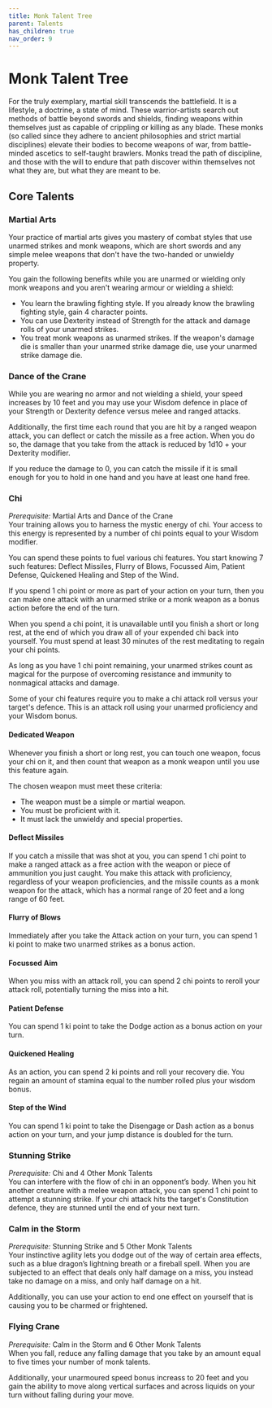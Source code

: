 ```yaml
---
title: Monk Talent Tree
parent: Talents
has_children: true
nav_order: 9
---
```


# Monk Talent Tree
For the truly exemplary, martial skill transcends the battlefield. It is a lifestyle, a doctrine, a state of mind. These warrior-artists search out methods of battle beyond swords and shields, finding weapons within themselves just as capable of crippling or killing as any blade. These monks (so called since they adhere to ancient philosophies and strict martial disciplines) elevate their bodies to become weapons of war, from battle-minded ascetics to self-taught brawlers. Monks tread the path of discipline, and those with the will to endure that path discover within themselves not what they are, but what they are meant to be.

## Core Talents

### Martial Arts
Your practice of martial arts gives you mastery of combat styles that use unarmed strikes and monk weapons, which are short swords and any simple melee weapons that don't have the two-handed or unwieldy property.

You gain the following benefits while you are unarmed or wielding only monk weapons and you aren't wearing armour or wielding a shield:
* You learn the brawling fighting style. If you already know the brawling fighting style, gain 4 character points.
* You can use Dexterity instead of Strength for the attack and damage rolls of your unarmed strikes.
* You treat monk weapons as unarmed strikes. If the weapon's damage die is smaller than your unarmed strike damage die, use your unarmed strike damage die.

### Dance of the Crane
While you are wearing no armor and not wielding a shield, your speed increases by 10 feet and you may use your Wisdom defence in place of your Strength or Dexterity defence versus melee and ranged attacks.

Additionally, the first time each round that you are hit by a ranged weapon attack, you can deflect or catch the missile as a free action. When you do so, the damage that you take from the attack is reduced by 1d10 + your Dexterity modifier.

If you reduce the damage to 0, you can catch the missile if it is small enough for you to hold in one hand and you have at least one hand free.

### Chi
*Prerequisite:* Martial Arts and Dance of the Crane<br>
Your training allows you to harness the mystic energy of chi. Your access to this energy is represented by a number of chi points equal to your Wisdom modifier.

You can spend these points to fuel various chi features. You start knowing 7 such features: Deflect Missiles, Flurry of Blows, Focussed Aim, Patient Defense, Quickened Healing and Step of the Wind.

If you spend 1 chi point or more as part of your action on your turn, then you can make one attack with an unarmed strike or a monk weapon as a bonus action before the end of the turn.

When you spend a chi point, it is unavailable until you finish a short or long rest, at the end of which you draw all of your expended chi back into yourself. You must spend at least 30 minutes of the rest meditating to regain your chi points.

As long as you have 1 chi point remaining, your unarmed strikes count as magical for the purpose of overcoming resistance and immunity to nonmagical attacks and damage.

Some of your chi features require you to make a chi attack roll versus your target's defence. This is an attack roll using your unarmed proficiency and your Wisdom bonus.

#### Dedicated Weapon
Whenever you finish a short or long rest, you can touch one weapon, focus your chi on it, and then count that weapon as a monk weapon until you use this feature again.

The chosen weapon must meet these criteria:
* The weapon must be a simple or martial weapon.
* You must be proficient with it.
* It must lack the unwieldy and special properties.

#### Deflect Missiles
If you catch a missile that was shot at you, you can spend 1 chi point to make a ranged attack as a free action with the weapon or piece of ammunition you just caught. You make this attack with proficiency, regardless of your weapon proficiencies, and the missile counts as a monk weapon for the attack, which has a normal range of 20 feet and a long range of 60 feet.

#### Flurry of Blows
Immediately after you take the Attack action on your turn, you can spend 1 ki point to make two unarmed strikes as a bonus action.

#### Focussed Aim
When you miss with an attack roll, you can spend 2 chi points to reroll your attack roll, potentially turning the miss into a hit.

#### Patient Defense
You can spend 1 ki point to take the Dodge action as a bonus action on your turn.

#### Quickened Healing
As an action, you can spend 2 ki points and roll your recovery die. You regain an amount of stamina equal to the number rolled plus your wisdom bonus.

#### Step of the Wind
You can spend 1 ki point to take the Disengage or Dash action as a bonus action on your turn, and your jump distance is doubled for the turn.

### Stunning Strike
*Prerequisite:* Chi and 4 Other Monk Talents<br>
You can interfere with the flow of chi in an opponent’s body. When you hit another creature with a melee weapon attack, you can spend 1 chi point to attempt a stunning strike. If your chi attack hits the target's Constitution defence, they are stunned until the end of your next turn.

### Calm in the Storm
*Prerequisite:* Stunning Strike and 5 Other Monk Talents<br>
Your instinctive agility lets you dodge out of the way of certain area effects, such as a blue dragon’s lightning breath or a fireball spell. When you are subjected to an effect that deals only half damage on a miss, you instead take no damage on a miss, and only half damage on a hit.

Additionally, you can use your action to end one effect on yourself that is causing you to be charmed or frightened.

### Flying Crane
*Prerequisite:* Calm in the Storm and 6 Other Monk Talents<br>
When you fall, reduce any falling damage that you take by an amount equal to five times your number of monk talents.

Additionally, your unarmoured speed bonus increass to 20 feet and you gain the ability to move along vertical surfaces and across liquids on your turn without falling during your move.